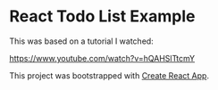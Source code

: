 # React Todo List Example

This was based on a tutorial I watched:

<https://www.youtube.com/watch?v=hQAHSlTtcmY>

This project was bootstrapped with [Create React App](https://github.com/facebook/create-react-app).